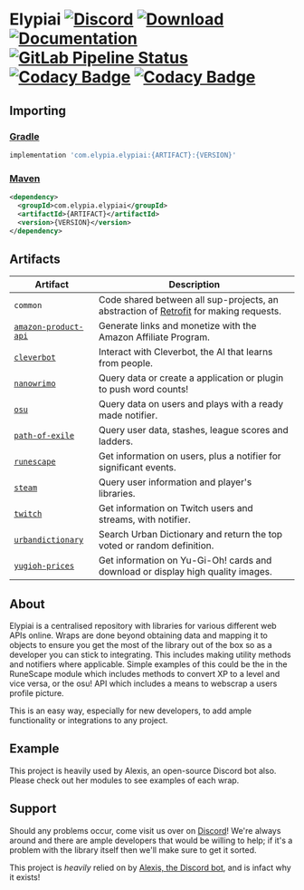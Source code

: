 # Elypiai [![Discord](https://discordapp.com/api/guilds/184657525990359041/widget.png)](https://discord.gg/hprGMaM) [![Download](https://api.bintray.com/packages/elypia/Elypiai/common/images/download.svg)](https://bintray.com/elypia/Elypiai/common/_latestVersion) [![Documentation](https://img.shields.io/badge/Docs-Elypiai-blue.svg)](https://elypiai.elypia.com/) [![GitLab Pipeline Status](https://gitlab.com/Elypia/Elypiai/badges/master/pipeline.svg)](https://gitlab.com/Elypia/Elypiai/commits/master) [![Codacy Badge](https://api.codacy.com/project/badge/Grade/51814ca2e04c46809f97634601595741)](https://www.codacy.com/app/Elypia/Elypiai?utm_source=gitlab.com&amp;utm_medium=referral&amp;utm_content=Elypia/Elypiai&amp;utm_campaign=Badge_Grade) [![Codacy Badge](https://api.codacy.com/project/badge/Coverage/51814ca2e04c46809f97634601595741)](https://www.codacy.com/app/Elypia/Elypiai?utm_source=gitlab.com&utm_medium=referral&utm_content=Elypia/Elypiai&utm_campaign=Badge_Coverage)

## Importing
### [Gradle](https://gradle.org/)
```gradle
implementation 'com.elypia.elypiai:{ARTIFACT}:{VERSION}'
```

### [Maven](https://maven.apache.org/)
```xml
<dependency>
  <groupId>com.elypia.elypiai</groupId>
  <artifactId>{ARTIFACT}</artifactId>
  <version>{VERSION}</version>
</dependency>
```

## **Artifacts**
| Artifact                                                                         | Description                                                                                                                 |
|----------------------------------------------------------------------------------|-----------------------------------------------------------------------------------------------------------------------------|
| `common`                                                                         | Code shared between all sup-projects, an abstraction of [Retrofit](https://square.github.io/retrofit/) for making requests. |
| [`amazon-product-api`](https://affiliate-program.amazon.com/)                    | Generate links and monetize with the Amazon Affiliate Program.                                                              |
| [`cleverbot`](https://www.cleverbot.com/api/)                                    | Interact with Cleverbot, the AI that learns from people.                                                                    |
| [`nanowrimo`](https://nanowrimo.org/wordcount_api)                               | Query data or create a application or plugin to push word counts!                                                           |
| [`osu`](https://github.com/ppy/osu-api/wiki)                                     | Query data on users and plays with a ready made notifier.                                                                   |
| [`path-of-exile`](https://www.pathofexile.com/developer/docs/api-resources)      | Query user data, stashes, league scores and ladders.                                                                        |
| [`runescape`](http://runescape.wikia.com/wiki/Application_programming_interface) | Get information on users, plus a notifier for significant events.                                                           |
| [`steam`](https://steamcommunity.com/dev)                                        | Query user information and player's libraries.                                                                              |
| [`twitch`](https://dev.twitch.tv/docs)                                           | Get information on Twitch users and streams, with notifier.                                                                 |
| [`urbandictionary`](http://api.urbandictionary.com/v0/define?term=api)           | Search Urban Dictionary and return the top voted or random definition.                                                      |
| [`yugioh-prices`](http://docs.yugiohprices.apiary.io/)                           | Get information on Yu-Gi-Oh! cards and download or display high quality images.                                             |

## About
Elypiai is a centralised repository with libraries for various different web APIs online. Wraps are done beyond obtaining data and mapping it to objects to ensure you get the most of the library out of the box so as a developer you can stick to integrating. This includes making utility methods and notifiers where applicable. Simple examples of this could be the in the RuneScape module which includes methods to convert XP to a level and vice versa, or the osu! API which includes a means to webscrap a users profile picture.

This is an easy way, especially for new developers, to add ample functionality or integrations to any project.

## Example
This project is heavily used by Alexis, an open-source Discord bot also. Please check out her modules to see examples of each wrap.

## Support
Should any problems occur, come visit us over on [Discord](https://discord.gg/hprGMaM)! We're always around and there are ample developers that would be willing to help; if it's a problem with the library itself then we'll make sure to get it sorted.

This project is _heavily_ relied on by [Alexis, the Discord bot](https://discordapp.com/oauth2/authorize?client_id=230716794212581376&scope=bot), and is infact why it exists!
